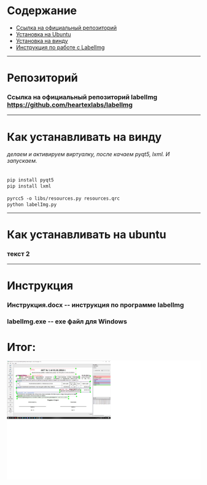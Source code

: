 # Содержание

+ [Ссылка на официальный репозиторий](#labelImg_git)
+ [Установка на Ubuntu](#ubuntu_install)
+ [Установка на винду](#windows_install)
+ [Инструкция по работе с LabelImg](#guide)


-----------------------------------------------------------
# <a name="labelImg_git"></a> Репозиторий
### Ссылка на официальный репозиторий labelImg https://github.com/heartexlabs/labelImg

-----------------------------------------------------------
# <a name="windows_install"></a> Как устанавливать на винду
###### делаем и активируем виртуалку, после качаем pyqt5, lxml. И запускаем.
```
pip install pyqt5
pip install lxml

pyrcc5 -o libs/resources.py resources.qrc
python labelImg.py
```
-----------------------------------------------------------
# <a name="ubuntu_install"></a> Как устанавливать на ubuntu
### текст 2

-----------------------------------------------------------
# <a name="guide"></a> Инструкция
### Инструкция.docx -- инструкция по программе labelImg





### labelImg.exe -- exe файл для Windows

# <a name = "acts"> </a> Итог:
![Image alt](https://github.com/holliwid/instruction_for_labelImg/raw/main/типы_актов/1й_тип_акта.png)

